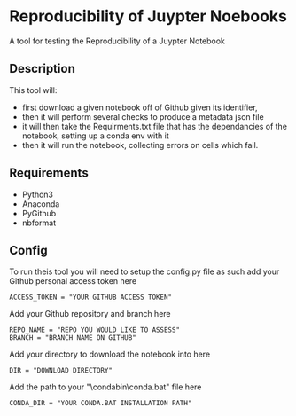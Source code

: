 
# Reproducibility of Juypter Noebooks

A tool for testing the Reproducibility of a Juypter Notebook


## Description
This tool will:
 - first download a given notebook off of Github given its identifier, 
 - then it will perform several checks to produce a metadata json file
 - it will then take the Requirments.txt file that has the dependancies of the notebook, setting up a conda env with it
 - then it will run the notebook, collecting errors on cells which fail.
 
## Requirements
- Python3
- Anaconda 
- PyGithub
- nbformat

## Config
To run theis tool you will need to setup the config.py file as such
add your Github personal access token here
```
ACCESS_TOKEN = "YOUR GITHUB ACCESS TOKEN"
```
Add your Github repository and branch here
```
REPO_NAME = "REPO YOU WOULD LIKE TO ASSESS"
BRANCH = "BRANCH NAME ON GITHUB"
```
Add your directory to download the notebook into here
```
DIR = "DOWNLOAD DIRECTORY"
```
Add the path to your "\condabin\conda.bat" file here
```
CONDA_DIR = "YOUR CONDA.BAT INSTALLATION PATH"
```


